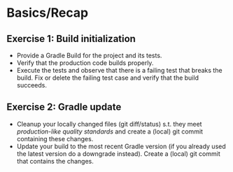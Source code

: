 # Basics/Recap

## Exercise 1: Build initialization

* Provide a Gradle Build for the project and its tests.
* Verify that the production code builds properly.
* Execute the tests and observe that there is a failing test that breaks the build. Fix or delete the failing test case and verify that the build succeeds.
  
## Exercise 2: Gradle update
* Cleanup your locally changed files (git diff/status) s.t. they meet _production-like quality standards_
  and create a (local) git commit containing these changes.
* Update your build to the most recent Gradle version (if you already used the latest version do a downgrade instead).
  Create a (local) git commit that contains the changes.
